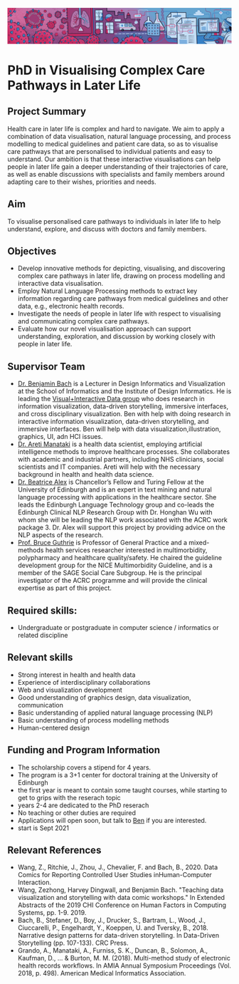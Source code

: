 ![](figures/Doctors_Covid19.jpg)


# PhD in Visualising Complex Care Pathways in Later Life

## Project Summary

Health care in later life is complex and hard to navigate. We aim to apply a combination of data visualisation, natural language processing, and process modelling to medical guidelines and patient care data, so as to visualise care pathways that are personalised to individual patients and easy to understand. Our ambition is that these interactive visualisations can help people in later life gain a deeper understanding of their trajectories of care, as well as enable discussions with specialists and family members around adapting care to their wishes, priorities and needs.

## Aim

To visualise personalised care pathways to individuals in later life to help understand, explore, and discuss with doctors and family members.

## Objectives
* Develop innovative methods for depicting, visualising, and discovering
complex care pathways in later life, drawing on process modelling and interactive data visualisation.
* Employ Natural Language Processing methods to extract key information regarding care pathways from medical guidelines and other data, e.g., electronic health records.
* Investigate the needs of people in later life with respect to visualising and communicating complex care pathways.
* Evaluate how our novel visualisation approach can support understanding, exploration, and discussion by working closely with people in later life.


## Supervisor Team

* [Dr. Benjamin Bach](http://benjbach.me) is a Lecturer in Design Informatics and Visualization at the School of Informatics and the Institute of Design Informatics. He is leading the [Visual+Interactive Data group](http://visualinteractivedata.github.io) who does research in information visualization, data-driven storytelling, immersive interfaces, and cross disciplinary visualization. Ben with help with doing research in interactive information visualization, data-driven storytelling, and immersive interfaces. Ben will help with data visualization,illustration, graphics, UI, adn HCI issues. 
* [Dr. Areti Manataki](http://www.homepages.ed.ac.uk/amanatak/) is a health data scientist, employing artificial intelligence methods to improve healthcare processes. She collaborates with academic and industrial partners, including NHS clinicians, social scientists and IT companies. Areti will help with the necessary background in health and health data science.
* [Dr. Beatrice Alex](http://homepages.inf.ed.ac.uk/balex) is Chancellor’s Fellow and Turing Fellow at the University of Edinburgh and is an expert in text mining and natural language processing with applications in the healthcare sector. She leads the Edinburgh Language Technology group and co-leads the Edinburgh Clinical NLP Research Group with Dr. Honghan Wu with whom she will be leading the NLP work associated with the ACRC work package 3.  Dr. Alex will support this project by providing advice on the NLP aspects of the research.
* [Prof. Bruce Guthrie](https://www.ed.ac.uk/profile/bruce-guthrie) is Professor of General Practice and a mixed-methods health services researcher interested in multimorbidity, polypharmacy and healthcare quality/safety. He chaired the guideline development group for the NICE Multimorbidity Guideline, and is a member of the SAGE Social Care Subgroup. He is the principal investigator of the ACRC programme and will provide the clinical expertise as part of this project.

## Required skills: 
* Undergraduate or postgraduate in computer science / informatics or related discipline


## Relevant skills
* Strong interest in health and health data 
* Experience of interdisciplinary collaborations 
* Web and visualization development
* Good understanding of graphics design, data visualization, communication 
* Basic understanding of applied natural language processing (NLP)
* Basic understanding of process modelling methods
* Human-centered design


## Funding and Program Information 
* The scholarship covers a stipend for 4 years. 
* The program is a 3+1 center for doctoral training at the University of Edinburgh
* the first year is meant to contain some taught courses, while starting to get to grips with the reserach topic
* years 2-4 are dedicated to the PhD reserach
* No teaching or other duties are required
* Applications will open soon, but talk to [Ben](bbach@inf.ed.ac.uk) if you are interested.
* start is Sept 2021

## Relevant References
* Wang, Z., Ritchie, J., Zhou, J., Chevalier, F. and Bach, B., 2020. Data Comics for Reporting Controlled User Studies inHuman-Computer Interaction.
* Wang, Zezhong, Harvey Dingwall, and Benjamin Bach. "Teaching data visualization and storytelling with data comic workshops." In Extended Abstracts of the 2019 CHI Conference on Human Factors in Computing Systems, pp. 1-9. 2019.
* Bach, B., Stefaner, D., Boy, J., Drucker, S., Bartram, L., Wood, J., Ciuccarelli, P., Engelhardt, Y., Koeppen, U. and Tversky, B., 2018. Narrative design patterns for data-driven storytelling. In Data-Driven Storytelling (pp. 107-133). CRC Press.
* Grando, A., Manataki, A., Furniss, S. K., Duncan, B., Solomon, A., Kaufman, D., ... & Burton, M. M. (2018). Multi-method study of electronic health records workflows. In AMIA Annual Symposium Proceedings (Vol. 2018, p. 498). American Medical Informatics Association.
